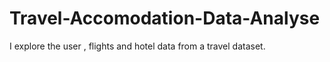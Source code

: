 # Travel-Accomodation-Data-Analyse
 I explore the user , flights and hotel data from a travel dataset.
